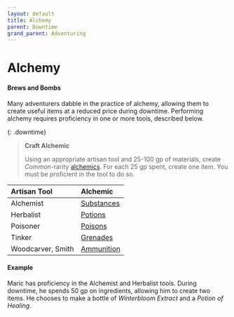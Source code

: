 ```yaml
---
layout: default
title: Alchemy
parent: Downtime
grand_parent: Adventuring
---
```



# Alchemy

#### Brews and Bombs

Many adventurers dabble in the practice of alchemy, allowing them to create useful items at a reduced price during downtime. Performing alchemy requires proficiency in one or more tools, described below.

{: .downtime}
> **Craft Alchemic**
>
> Using an appropriate artisan tool and 25-100 gp of materials, create *Common*-rarity [alchemics](../../gear/alchemics/index). For each 25 gp spent, create one item. You must be proficient in the tool to do so.

| Artisan Tool      | Alchemic                                            |
| :---------------- | :-------------------------------------------------- |
| Alchemist         | [Substances](../../gear/alchemics/substances)       |
| Herbalist         | [Potions](../../gear/alchemics/potions_and_poisons) |
| Poisoner          | [Poisons](../../gear/alchemics/potions_and_poisons) |
| Tinker            | [Grenades](../../gear/alchemics/munitions)          |
| Woodcarver, Smith | [Ammunition](../../gear/alchemics/munitions)        |

#### Example

Maric has proficiency in the Alchemist and Herbalist tools. During downtime, he spends 50 gp on ingredients, allowing him to create two items. He chooses to make a bottle of _Winterbloom Extract_ and a _Potion of Healing_.